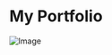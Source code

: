 # My Portfolio

![Image](https://media-exp1.licdn.com/dms/image/C5622AQGgykdnjrNi7w/feedshare-shrink_1280/0/1613671240350?e=1617235200&v=beta&t=LFtK_IPxJxOoE1e0I08Aoedk65vI2dxTc_9a_QKwyzQ)
